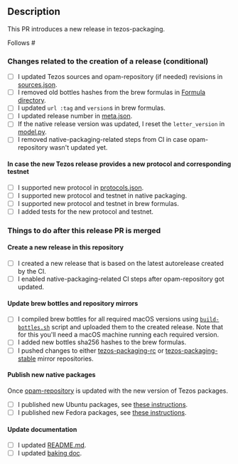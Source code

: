 ## Description

This PR introduces a new <!-- insert new version here --> release in tezos-packaging.

<!-- Depending on the type of the release some of the points below can be omitted.

E.g. in case we introduce a new changes to our native packages, it's not necessary to bump
used Tezos sources, create a new release in this repository and update brew formulas.

Note that opam-repository is usually updated with some delay, so CI may fail
due to lack of updated opam Tezos packages. In such case feel free to comment
out native-packaging-related CI steps from the pipeline until the opam-repository
is updated.
-->

<!-- List issues which are going to be resolved in the new packages from this
release. Write 'None' if there are no related issues.

For example:
Follows #202, #210
-->

Follows #

### Changes related to the creation of a release (conditional)

- [ ] I updated Tezos sources and opam-repository (if needed) revisions in [sources.json](/serokell/tezos-packaging/tree/master/nix/nix/sources.json).
- [ ] I removed old bottles hashes from the brew formulas in [Formula directory](/serokell/tezos-packaging/tree/master/Formula).
- [ ] I updated `url :tag` and `version`s in brew formulas.
- [ ] I updated release number in [meta.json](/serokell/tezos-packaging/tree/master/meta.json).
- [ ] If the native release version was updated, I reset the `letter_version` in [model.py](/serokell/tezos-packaging/tree/master/docker/package/model.py).
- [ ] I removed native-packaging-related steps from CI in case opam-repository wasn't updated yet.

#### In case the new Tezos release provides a new protocol and corresponding testnet

- [ ] I supported new protocol in [protocols.json](/serokell/tezos-packaging/tree/master/protocols.json).
- [ ] I supported new protocol and testnet in native packaging.
- [ ] I supported new protocol and testnet in brew formulas.
- [ ] I added tests for the new protocol and testnet.

### Things to do after this release PR is merged

<!--
Some of the changes are done after the new release is created, consider following
and checking unfinished points in the merged release PR using this template.
-->

#### Create a new release in this repository

- [ ] I created a new release that is based on the latest autorelease created by the CI.
- [ ] I enabled native-packaging-related CI steps after opam-repository got updated.

#### Update brew bottles and repository mirrors

- [ ] I compiled brew bottles for all required macOS versions using [`build-bottles.sh`](/serokell/tezos-packaging/tree/scripts/build-bottles.sh)
      script and uploaded them to the created release.
      Note that for this you'll need a macOS machine running each required version.
- [ ] I added new bottles sha256 hashes to the brew formulas.
- [ ] I pushed changes to either [tezos-packaging-rc](https://github.com/serokell/tezos-packaging-rc) or
      [tezos-packaging-stable](https://github.com/serokell/tezos-packaging-stable) mirror repositories.

#### Publish new native packages

Once [opam-repository](https://opam.ocaml.org/packages/) is updated with the new version of Tezos packages.

- [ ] I published new Ubuntu packages, see [these instructions](/serokell/tezos-packaging/tree/master/docker#source-packages-and-publishing-them-on-launchpad-ppa).
- [ ] I published new Fedora packages, see [these instructions](/serokell/tezos-packaging/tree/master/docker#srcrpm-packages).

#### Update documentation

- [ ] I updated [README.md](/serokell/tezos-packaging/tree/master/README.md).
- [ ] I updated [baking doc](/serokell/tezos-packaging/tree/master/docs/baking.md).
